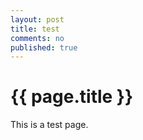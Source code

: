 ```yaml
---
layout: post
title: test
comments: no
published: true
---
```


{{ page.title }}
====

This is a test page. 